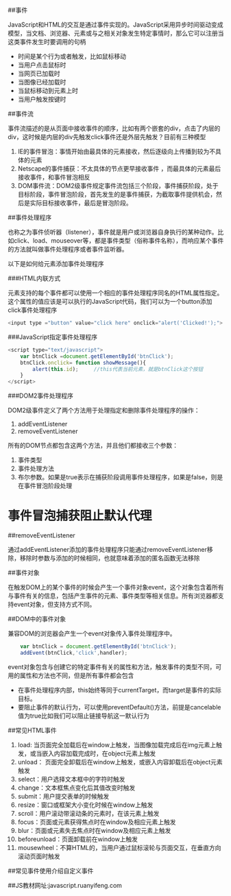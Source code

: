 ##事件

JavaScript和HTML的交互是通过事件实现的。JavaScript采用异步时间驱动变成模型，当文档、浏览器、元素或与之相关对象发生特定事情时，那么它可以注册当这类事件发生时要调用的句柄

* 时间是某个行为或者触发，比如鼠标移动
* 当用户点击鼠标时
* 当网页已加载时
* 当图像已经加载时
* 当鼠标移动到元素上时
* 当用户触发按键时

##事件流

事件流描述的是从页面中接收事件的顺序，比如有两个嵌套的div，点击了内层的div，这时候是内层的div先触发click事件还是外层先触发？目前有三种模型

1. IE的事件冒泡：事情开始由最具体的元素接收，然后逐级向上传播到较为不具体的元素
2. Netscape的事件捕获：不太具体的节点更早接收事件 ，而最具体的元素最后接收事件，和事件冒泡相反
3. DOM事件流：DOM2级事件规定事件流包括三个阶段，事件捕获阶段，处于目标阶段，事件冒泡阶段，首先发生的是事件捕获，为截取事件提供机会，然后是实际目标接收事件，最后是冒泡阶段。

##事件处理程序

也称之为事件侦听器（listener），事件就是用户或浏览器自身执行的某种动作。比如click、load、mouseover等，都是事件类型（俗称事件名称），而响应某个事件的方法就叫做事件处理程序或者事件监听器。

以下是如何给元素添加事件处理程序

###HTML内联方式

元素支持的每个事件都可以使用一个相应的事件处理程序同名的HTML属性指定。这个属性的值应该是可以执行的JavaScript代码，我们可以为一个button添加click事件处理程序

```js
<input type ="button" value="click here" onclick="alert('Clicked!');">
```

###JavaScript指定事件处理程序

```js
<script type="text/javascript">
    var btnClick =document.getElementById('btnClick');
    btnClick.onclick= function showMessage(){
        alert(this.id);     //this代表当前元素，就是btnClick这个按钮
    }
</script>

```

###DOM2事件处理程序

DOM2级事件定义了两个方法用于处理指定和删除事件处理程序的操作：

1. addEventListener
2. removeEventListener

所有的DOM节点都包含这两个方法，并且他们都接收三个参数：

1. 事件类型
2. 事件处理方法
3. 布尔参数。如果是true表示在捕获阶段调用事件处理程序，如果是false，则是在事件冒泡阶段处理









# 事件冒泡捕获阻止默认代理

##removeEventListener

通过addEventListener添加的事件处理程序只能通过removeEventListener移除，移除时参数与添加的时候相同，也就意味着添加的匿名函数无法移除




##事件对象

在触发DOM上的某个事件的时候会产生一个事件对象event，这个对象包含着所有与事件有关的信息，包括产生事件的元素、事件类型等相关信息。所有浏览器都支持event对象，但支持方式不同。

##DOM中的事件对象
 
兼容DOM的浏览器会产生一个event对象传入事件处理程序中。

```js
    var btnClick = document.getElementById('btnClick');
    addEvent(btnClick,'click',handler);

```

event对象包含与创建它的特定事件有关的属性和方法，触发事件的类型不同，可用的属性和方法也不同，但是所有事件都会包含

* 在事件处理程序内部，this始终等同于currentTarget，而target是事件的实际目标。
* 要阻止事件的默认行为，可以使用preventDefault()方法，前提是cancelable值为true比如我们可以阻止链接导航这一默认行为


##常见HTML事件

1. load: 当页面完全加载后在window上触发，当图像加载完成后在img元素上触发，或当嵌入内容加载完成时，在object元素上触发
2. unload： 页面完全卸载后在window上触发，或嵌入内容卸载后在object元素触发
3. select：用户选择文本框中的字符时触发
4. change：文本框焦点变化后其值改变时触发
5. submit：用户提交表单的时候触发
6. resize：窗口或框架大小变化时候在window上触发
7. scroll：用户滚动带滚动条的元素时，在该元素上触发
8. focus：页面或元素获得焦点时在window及相应元素上触发
9. blur：页面或元素失去焦点时在window及相应元素上触发
10. beforeunload：页面卸载前在window上触发
11. mousewheel：不算HTML的，当用户通过鼠标滚轮与页面交互，在垂直方向滚动页面时触发





##常见事件使用介绍自定义事件



##JS教材网址:javascript.ruanyifeng.com
